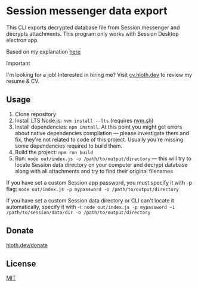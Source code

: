 # Session messenger data export

This CLI exports decrypted database file from Session messenger and decrypts attachments. This program only works with Session Desktop electron app.

Based on my explanation [here](https://gist.github.com/VityaSchel/0d4dcf2ada60c3e1b05bd7ef15f0cfd1)

> [!IMPORTANT]
> I'm looking for a job! Interested in hiring me? Visit [cv.hloth.dev](https://cv.hloth.dev) to review my resume & CV.

## Usage

1. Clone repository
2. Install LTS Node.js: `nvm install --lts` (requires [nvm.sh](https://nvm.sh))
3. Install dependencies: `npm install`. At this point you might get errors about native dependencies compilation — please investigate them and fix, they're not related to code of this project. Usually you're missing some dependencies required to build them.
4. Build the project: `npm run build`
5. Run: `node out/index.js -o /path/to/output/directory` — this will try to locate Session data directory on your computer and decrypt database along with all attachments and try to find their original filenames

If you have set a custom Session app password, you must specify it with -p flag: `node out/index.js -p mypassword -o /path/to/output/directory`

If you have set a custom Session data directory or CLI can't locate it automatically, specify it with -i: `node out/index.js -p mypassword -i /path/to/session/data/dir -o /path/to/output/directory`

## Donate

[hloth.dev/donate](https://hloth.dev/donate)

## License

[MIT](./LICENSE.md)
